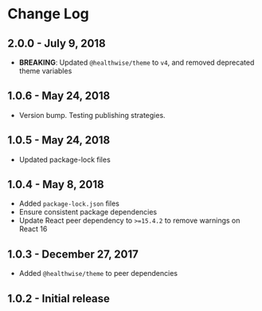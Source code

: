 # Change Log

## 2.0.0 - July 9, 2018

- **BREAKING**: Updated `@healthwise/theme` to `v4`, and removed deprecated theme variables

## 1.0.6 - May 24, 2018

- Version bump. Testing publishing strategies.

## 1.0.5 - May 24, 2018

- Updated package-lock files

## 1.0.4 - May 8, 2018

- Added `package-lock.json` files
- Ensure consistent package dependencies
- Update React peer dependency to `>=15.4.2` to remove warnings on React 16

## 1.0.3 - December 27, 2017

- Added `@healthwise/theme` to peer dependencies

## 1.0.2 - Initial release
